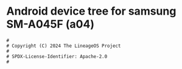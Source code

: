 # Android device tree for samsung SM-A045F (a04)

```
#
# Copyright (C) 2024 The LineageOS Project
#
# SPDX-License-Identifier: Apache-2.0
#
```
